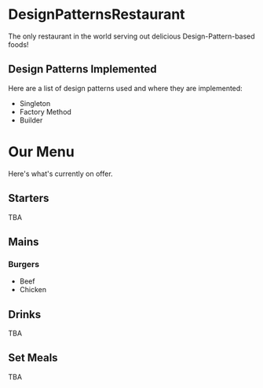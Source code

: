 # DesignPatternsRestaurant
The only restaurant in the world serving out delicious Design-Pattern-based foods!

## Design Patterns Implemented
Here are a list of design patterns used and where they are implemented:
* Singleton
* Factory Method
* Builder

# Our Menu
Here's what's currently on offer. 

## Starters
TBA

## Mains
### Burgers
* Beef
* Chicken

## Drinks
TBA

## Set Meals
TBA

